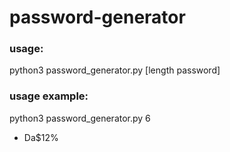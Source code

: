 # password-generator

### usage:
python3 password_generator.py  [length password]

### usage example:

python3 password_generator.py 6

-  Da$12%
